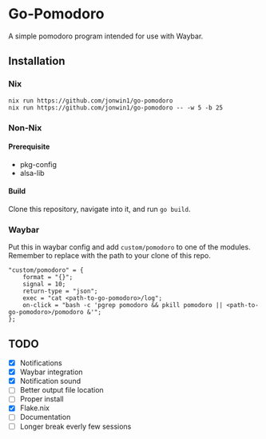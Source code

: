 # Go-Pomodoro

A simple pomodoro program intended for use with Waybar.

## Installation

### Nix

```
nix run https://github.com/jonwin1/go-pomodoro
nix run https://github.com/jonwin1/go-pomodoro -- -w 5 -b 25
```

### Non-Nix

#### Prerequisite

- pkg-config
- alsa-lib

#### Build

Clone this repository, navigate into it, and run `go build`.

### Waybar

Put this in waybar config and add `custom/pomodoro` to one of the modules.
Remember to replace <path-to-go-pomodoro> with the path to your clone of this repo.

```
"custom/pomodoro" = {
    format = "{}";
    signal = 10;
    return-type = "json";
    exec = "cat <path-to-go-pomodoro>/log";
    on-click = "bash -c 'pgrep pomodoro && pkill pomodoro || <path-to-go-pomodoro>/pomodoro &'";
};
```

## TODO

- [x] Notifications
- [x] Waybar integration
- [x] Notification sound
- [ ] Better output file location
- [ ] Proper install
- [x] Flake.nix
- [ ] Documentation
- [ ] Longer break everly few sessions

